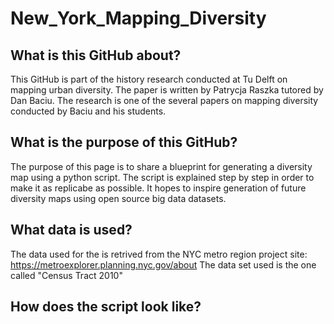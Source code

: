 # New_York_Mapping_Diversity
## What is this GitHub about?
This GitHub is part of the history research conducted at Tu Delft on mapping urban diversity. The paper is written by Patrycja Raszka tutored by Dan Baciu. The research is one of the several papers on mapping diversity conducted by Baciu and his students.
## What is the purpose of this GitHub?
The purpose of this page is to share a blueprint for generating a diversity map using a python script. The script is explained step by step in order to make it as replicabe as possible. It hopes to inspire generation of future diversity maps using open source big data datasets.
## What data is used? 
The data used for the is retrived from the NYC metro region project site: https://metroexplorer.planning.nyc.gov/about
The data set used is the one called "Census Tract 2010"
## How does the script look like? 


